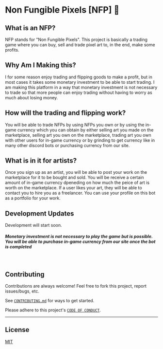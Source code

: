 # Non Fungible Pixels [NFP] 👾

## What is an NFP?
NFP stands for "Non Fungible Pixels". This project is basically a trading game where you can buy, sell and trade pixel art to, in the end, make some profits.
  
## Why Am I Making this?
I for some reason enjoy trading and flipping goods to make a profit, but in most cases it takes some monetary investment to be able to start trading. I am making this platform in a way that monetary investment is not necessary to trade so that more people can enjoy trading without having to worry as much about losing money.
  
## How will the trading and flipping work?
You will be able to trade NFPs by using NFPs you own or by using the in-game currency which you can obtain by either selling art you made on the marketplace, selling art you own on the marketplace, trading art you own with other users for in-game currency or by grinding to get currency like in many other discord bots or purchasing currency from our site.
  
## What is in it for artists?
Once you sign up as an artist, you will be able to post your work on the marketplace for it to be bought and sold. You will be receive a certain amount of in-game currency dpeneding on how much the peice of art is worth on the marketplace. If a user likes your art, they will be able to contact you to hire you as a freelancer. You can use your profile on this bot as a portfolio for your work.

## Development Updates
Development will start soon.
  
##### *Monetary investment is not necessary to play the game but is possible. You will be able to purchase in-game currency from our site once the bot is completed*

<br>

## Contributing

Contributions are always welcome! Feel free to fork this project, report issues/bugs, etc.

See <a href = "CONTRIBUTING.md">`CONTRIBUTING.md`</a> for ways to get started.

Please adhere to this project's <a href = "CODE_OF_CONDUCT.md">`CODE OF CONDUCT`</a>.

---

## License

[MIT](LICENSE)  
